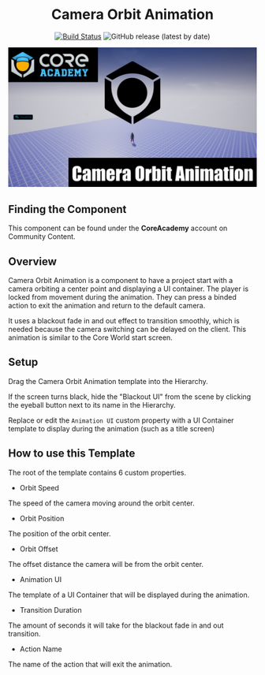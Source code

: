 <div align="center">

# Camera Orbit Animation

[![Build Status](https://github.com/ManticoreGamesInc/CC-Camera-Orbit-Animation/workflows/CI/badge.svg)](https://github.com/ManticoreGamesInc/CC-Camera-Orbit-Animation/actions/workflows/ci.yml?query=workflow%3ACI%29)
![GitHub release (latest by date)](https://img.shields.io/github/v/release/ManticoreGamesInc/CC-Camera-Orbit-Animation?style=plastic)

![Preview](/Screenshots/cameraorbit.png)

</div>

## Finding the Component

This component can be found under the **CoreAcademy** account on Community Content.

## Overview

Camera Orbit Animation is a component to have a project start with a camera orbiting a center point and displaying a UI container. The player is locked from movement during the animation. They can press a binded action to exit the animation and return to the default camera.

It uses a blackout fade in and out effect to transition smoothly, which is needed because the camera switching can be delayed on the client. This animation is similar to the Core World start screen.

## Setup

Drag the Camera Orbit Animation template into the Hierarchy.

If the screen turns black, hide the "Blackout UI" from the scene by clicking the eyeball button next to its name in the Hierarchy.

Replace or edit the `Animation UI` custom property with a UI Container template to display during the animation (such as a title screen)

## How to use this Template

The root of the template contains 6 custom properties.

- Orbit Speed

The speed of the camera moving around the orbit center.

- Orbit Position

The position of the orbit center.

- Orbit Offset

The offset distance the camera will be from the orbit center.

- Animation UI

The template of a UI Container that will be displayed during the animation.

- Transition Duration

The amount of seconds it will take for the blackout fade in and out transition.

- Action Name

The name of the action that will exit the animation.
